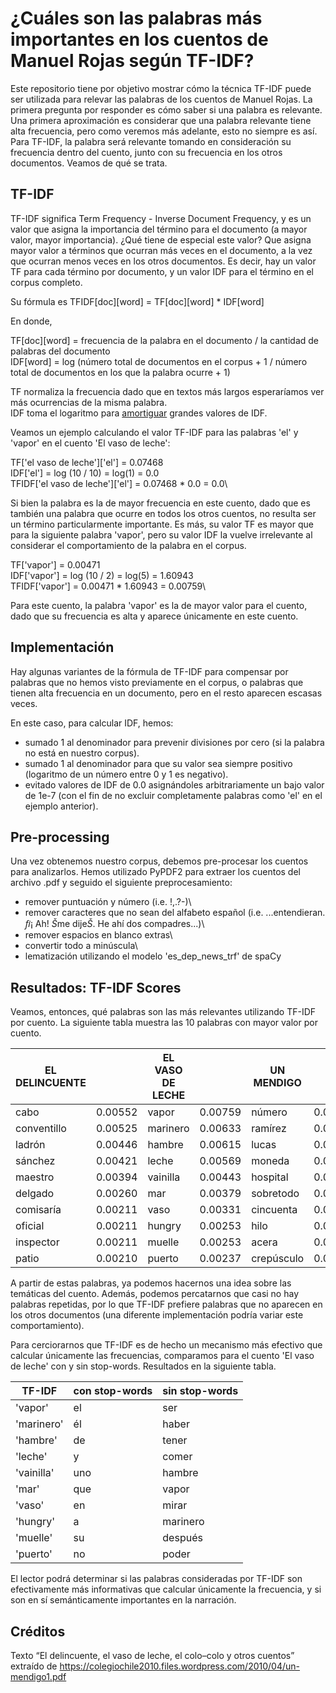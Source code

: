 # ¿Cuáles son las palabras más importantes en los cuentos de Manuel Rojas según TF-IDF?

Este repositorio tiene por objetivo mostrar cómo la técnica TF-IDF puede ser utilizada para relevar las palabras de los cuentos de Manuel Rojas. La primera pregunta por responder es cómo saber si una palabra es relevante. Una primera aproximación es considerar que una palabra relevante tiene alta frecuencia, pero como veremos más adelante, esto no siempre es así. Para TF-IDF, la palabra será relevante tomando en consideración su frecuencia dentro del cuento, junto con su frecuencia en los otros documentos. Veamos de qué se trata.

## TF-IDF

TF-IDF significa Term Frequency - Inverse Document Frequency, y es un valor que asigna la importancia del término para el documento (a mayor valor, mayor importancia). ¿Qué tiene de especial este valor? Que asigna mayor valor a términos que ocurran más veces en el documento, a la vez que ocurran menos veces en los otros documentos. Es decir, hay un valor TF para cada término por documento, y un valor IDF para el término en el corpus completo.

<!-- <img src="https://render.githubusercontent.com/render/math?math=TFIDF[word] = TF[word] * IDF[word]"> -->

Su fórmula es TFIDF[doc][word] = TF[doc][word] * IDF[word]

En donde,

TF[doc][word] = frecuencia de la palabra en el documento / la cantidad de palabras del documento\
IDF[word] = log (número total de documentos en el corpus + 1 / número total de documentos en los que la palabra ocurre + 1)

TF normaliza la frecuencia dado que en textos más largos esperaríamos ver más ocurrencias de la misma palabra.\
IDF toma el logaritmo para [amortiguar](https://en.wikipedia.org/wiki/Natural_logarithm) grandes valores de IDF.

Veamos un ejemplo calculando el valor TF-IDF para las palabras 'el' y 'vapor' en el cuento 'El vaso de leche':

TF['el vaso de leche']['el'] = 0.07468\
IDF['el'] = log (10 / 10) = log(1) = 0.0\
TFIDF['el vaso de leche']['el'] = 0.07468 * 0.0 = 0.0\

Si bien la palabra es la de mayor frecuencia en este cuento, dado que es también una palabra que ocurre en todos los otros cuentos, no resulta ser un término particularmente importante. Es más, su valor TF es mayor que para la siguiente palabra 'vapor', pero su valor IDF la vuelve irrelevante al considerar el comportamiento de la palabra en el corpus.

TF['vapor'] = 0.00471\
IDF['vapor'] = log (10 / 2) = log(5) = 1.60943\
TFIDF['vapor'] = 0.00471 * 1.60943 = 0.00759\

Para este cuento, la palabra 'vapor' es la de mayor valor para el cuento, dado que su frecuencia es alta y aparece únicamente en este cuento.

## Implementación
Hay algunas variantes de la fórmula de TF-IDF para compensar por palabras que no hemos visto previamente en el corpus, o palabras que tienen alta frecuencia en un documento, pero en el resto aparecen escasas veces.

En este caso, para calcular IDF, hemos:
- sumado 1 al denominador para prevenir divisiones por cero (si la palabra no está en nuestro corpus).
- sumado 1 al denominador para que su valor sea siempre positivo (logaritmo de un número entre 0 y 1 es negativo).
- evitado valores de IDF de 0.0 asignándoles arbitrariamente un bajo valor de 1e-7 (con el fin de no excluir completamente palabras como 'el' en el ejemplo anterior).

## Pre-processing
Una vez obtenemos nuestro corpus, debemos pre-procesar los cuentos para analizarlos. Hemos utilizado PyPDF2 para extraer los cuentos del archivo .pdf y seguido el siguiente preprocesamiento:

- remover puntuación y número (i.e. !,.?-)\
- remover caracteres que no sean del alfabeto español (i.e. ...entendieran. *ﬁ*¡ Ah! *Š*me dije*Š*. He ahí dos compadres...)\
- remover espacios en blanco extras\
- convertir todo a minúscula\
- lematización utilizando el modelo 'es_dep_news_trf' de spaCy

## Resultados: TF-IDF Scores
Veamos, entonces, qué palabras son las más relevantes utilizando TF-IDF por cuento. La siguiente tabla muestra las 10 palabras con mayor valor por cuento.

EL DELINCUENTE | | EL VASO DE LECHE | | UN MENDIGO | | EL TRAMPOLÍN | | EL COLO - COLO | | LA AVENTURA DE MR. JAIVA | | PEDRO EL PEQUENERO | | UN LADRÓN Y SU MUJER | | LA COMPAÑERA DE VIAJES | 
 --- | --- | --- | --- | --- | --- | --- | --- | --- | --- | --- | --- | --- | --- | --- | --- | --- 
cabo | 0.00552 | vapor | 0.00759 | número | 0.00654 | agente | 0.00672 | colocolo | 0.01137 | mr | 0.01217 | pedro | 0.02940 | córdoba | 0.01167 | milán | 0.00538
conventillo | 0.00525 | marinero | 0.00633 | ramírez | 0.00605 | preso | 0.00434 | josé | 0.00627 | tony | 0.01077 | sed | 0.01585 | pancho | 0.00988 | señorita | 0.00448
ladrón | 0.00446 | hambre | 0.00615 | lucas | 0.00423 | esposa | 0.00336 | colo | 0.00470 | jaiva | 0.01030 | chuico | 0.00995 | cabo | 0.00739 | hotel | 0.00402
sánchez | 0.00421 | leche | 0.00569 | moneda | 0.00363 | tren | 0.00306 | vicente | 0.00469 | circo | 0.00983 | jesús | 0.00744 | indio | 0.00539 | duse | 0.00359
maestro | 0.00394 | vainilla | 0.00443 | hospital | 0.00302 | argolla | 0.00269 | manuel | 0.00431 | raúl | 0.00843 | cantina | 0.00692 | fuga | 0.00404 | viajar | 0.00314
delgado | 0.00260 | mar | 0.00379 | sobretodo | 0.00242 | amigo | 0.00223 | montero | 0.00392 | seguel | 0.00749 | chicha | 0.00605 | calabozo | 0.00369 | muchacha | 0.00314
comisaría | 0.00211 | vaso | 0.00331 | cincuenta | 0.00242 | patrón | 0.00203 | ratón | 0.00353 | público | 0.00735 | vaso | 0.00388 | cárcel | 0.00359 | tren | 0.00306
oficial | 0.00211 | hungry | 0.00253 | hilo | 0.00226 | relato | 0.00202 | antuco | 0.00314 | imitación | 0.00421 | rey | 0.00346 | reja | 0.00359 | compañera | 0.00269
inspector | 0.00211 | muelle | 0.00253 | acera | 0.00208 | conciencia | 0.00202 | candelilla | 0.00314 | cómico | 0.00375 | vicho | 0.00303 | francisco | 0.00336 | revista | 0.00269
patio | 0.00210 | puerto | 0.00237 | crepúsculo | 0.00181 | determinado | 0.00202 | caballo | 0.00304 | griego | 0.00375 | don | 0.00303 | marido | 0.00302 | usted | 0.00230

A partir de estas palabras, ya podemos hacernos una idea sobre las temáticas del cuento. Además, podemos percatarnos que casi no hay palabras repetidas, por lo que TF-IDF prefiere palabras que no aparecen en los otros documentos (una diferente implementación podría variar este comportamiento). 

Para cerciorarnos que TF-IDF es de hecho un mecanismo más efectivo que calcular únicamente las frecuencias, comparamos para el cuento 'El vaso de leche' con y sin stop-words. Resultados en la siguiente tabla.

TF-IDF | con stop-words | sin stop-words
--- | --- | ---
'vapor' | el | ser
'marinero' | él | haber
'hambre' | de | tener
'leche' | y | comer
'vainilla' | uno | hambre
'mar' | que | vapor
'vaso' | en | mirar
'hungry' | a | marinero
'muelle' | su | después
'puerto' | no | poder

El lector podrá determinar si las palabras consideradas por TF-IDF son efectivamente más informativas que calcular únicamente la frecuencia, y si son en sí semánticamente importantes en la narración.

## Créditos
Texto “El delincuente, el vaso de leche, el colo–colo y otros cuentos” extraído de https://colegiochile2010.files.wordpress.com/2010/04/un-mendigo1.pdf
